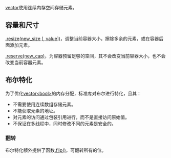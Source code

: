 [vector]()使用连续内存空间存储元素。

## 容量和尺寸

[.resize(new_size [, value])]()，调整当前容器大小，擦除多余的元素，或在容器后面添加元素。

[.reserve(new_cap)]()，为容器预留足够的空间，其不会改变当前容器大小，也不会改变当前容器元素。

## 布尔特化

为了优化[vector<bool\>]()的内存分配，标准库对布尔进行特化，且其：

* 不需要使用连续数组存储元素。
* 不能获取元素的地址。
* 对元素的访问通过包装引用进行，而不是直接访问原始值。
* 不保证在多线程中，同时修改不同的元素是安全的。

### 翻转

布尔特化额外提供了函数[.flip()]()，可翻转所有的位。